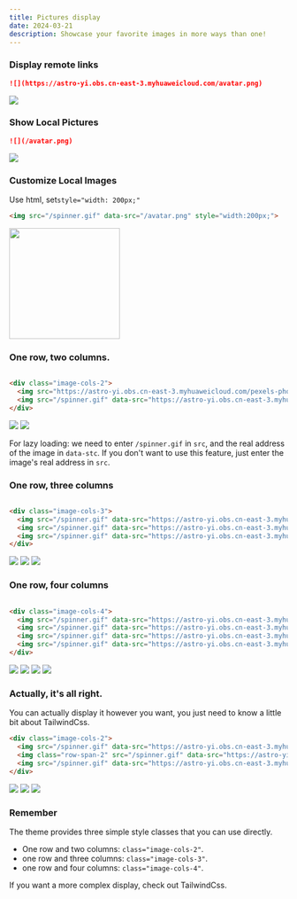 ```yaml
---
title: Pictures display
date: 2024-03-21
description: Showcase your favorite images in more ways than one!
---
```


### Display remote links

```md
![](https://astro-yi.obs.cn-east-3.myhuaweicloud.com/avatar.png)
```

![](https://astro-yi.obs.cn-east-3.myhuaweicloud.com/avatar.png)

### Show Local Pictures

```md
![](/avatar.png)
```

![](/avatar.png)

### Customize Local Images

Use html, set`style="width: 200px;"`

```html
<img src="/spinner.gif" data-src="/avatar.png" style="width:200px;">
```

<img src="/spinner.gif" data-src="/avatar.png" style="width:200px;">

### One row, two columns.

```html

<div class="image-cols-2">
  <img src="https://astro-yi.obs.cn-east-3.myhuaweicloud.com/pexels-photo-8536415.jpeg">
  <img src="/spinner.gif" data-src="https://astro-yi.obs.cn-east-3.myhuaweicloud.com/pexels-kyle-miller-20582700.jpg">
</div>
```

<div class="image-cols-2">
  <img src="https://astro-yi.obs.cn-east-3.myhuaweicloud.com/pexels-photo-8536415.jpeg">
  <img src="/spinner.gif" data-src="https://astro-yi.obs.cn-east-3.myhuaweicloud.com/pexels-kyle-miller-20582700.jpg" >
</div>


For lazy loading: we need to enter `/spinner.gif` in `src`, and the real address of the image in `data-stc`. If you don't want to use this feature, just enter the image's real address in `src`.

### One row, three columns

```html

<div class="image-cols-3">
  <img src="/spinner.gif" data-src="https://astro-yi.obs.cn-east-3.myhuaweicloud.com/pexels-photo-8536415.jpeg">
  <img src="/spinner.gif" data-src="https://astro-yi.obs.cn-east-3.myhuaweicloud.com/pexels-kyle-miller-20582700.jpg">
  <img src="/spinner.gif" data-src="https://astro-yi.obs.cn-east-3.myhuaweicloud.com/pexels-photo-20523844.jpeg">
</div>
```

<div class="image-cols-3">
  <img src="/spinner.gif" data-src="https://astro-yi.obs.cn-east-3.myhuaweicloud.com/pexels-photo-8536415.jpeg">
  <img src="/spinner.gif" data-src="https://astro-yi.obs.cn-east-3.myhuaweicloud.com/pexels-kyle-miller-20582700.jpg" >
  <img src="/spinner.gif" data-src="https://astro-yi.obs.cn-east-3.myhuaweicloud.com/pexels-photo-20523844.jpeg" >
</div>

### One row, four columns

```html

<div class="image-cols-4">
  <img src="/spinner.gif" data-src="https://astro-yi.obs.cn-east-3.myhuaweicloud.com/pexels-photo-8536415.jpeg">
  <img src="/spinner.gif" data-src="https://astro-yi.obs.cn-east-3.myhuaweicloud.com/pexels-kyle-miller-20582700.jpg">
  <img src="/spinner.gif" data-src="https://astro-yi.obs.cn-east-3.myhuaweicloud.com/pexels-photo-20523844.jpeg">
  <img src="/spinner.gif" data-src="https://astro-yi.obs.cn-east-3.myhuaweicloud.com/pexels-photo-8536415.jpeg">
</div>
```

<div class="image-cols-4">
  <img class="object-fill" src="/spinner.gif" data-src="https://astro-yi.obs.cn-east-3.myhuaweicloud.com/pexels-photo-8536415.jpeg">
  <img class="object-fill" src="/spinner.gif" data-src="https://astro-yi.obs.cn-east-3.myhuaweicloud.com/pexels-kyle-miller-20582700.jpg" >
  <img class="object-fill" src="/spinner.gif" data-src="https://astro-yi.obs.cn-east-3.myhuaweicloud.com/pexels-photo-20523844.jpeg" >
  <img src="/spinner.gif" data-src="https://astro-yi.obs.cn-east-3.myhuaweicloud.com/pexels-photo-8536415.jpeg">
</div>

### Actually, it's all right.

You can actually display it however you want, you just need to know a little bit about TailwindCss.

```html
<div class="image-cols-2">
  <img src="/spinner.gif" data-src="https://astro-yi.obs.cn-east-3.myhuaweicloud.com/pexels-photo-8536415.jpeg">
  <img class="row-span-2" src="/spinner.gif" data-src="https://astro-yi.obs.cn-east-3.myhuaweicloud.com/pexels-jeffer-berrire-9027257.jpg">
  <img src="/spinner.gif" data-src="https://astro-yi.obs.cn-east-3.myhuaweicloud.com/pexels-kyle-miller-20582700.jpg">
</div>
```

<div class="image-cols-2">
<img src="/spinner.gif" class="object-fill" data-src="https://astro-yi.obs.cn-east-3.myhuaweicloud.com/pexels-photo-8536415.jpeg">
<img class="row-span-2 object-fill" src="/spinner.gif" data-src="https://astro-yi.obs.cn-east-3.myhuaweicloud.com/pexels-photo-8907866.jpeg">
<img src="/spinner.gif" class="object-fill" data-src="https://astro-yi.obs.cn-east-3.myhuaweicloud.com/pexels-photo-20523844.jpeg">
</div>

### Remember

The theme provides three simple style classes that you can use directly.

+ One row and two columns: `class="image-cols-2"`.
+ one row and three columns: `class="image-cols-3"`.
+ one row and four columns: `class="image-cols-4"`.

If you want a more complex display, check out TailwindCss.